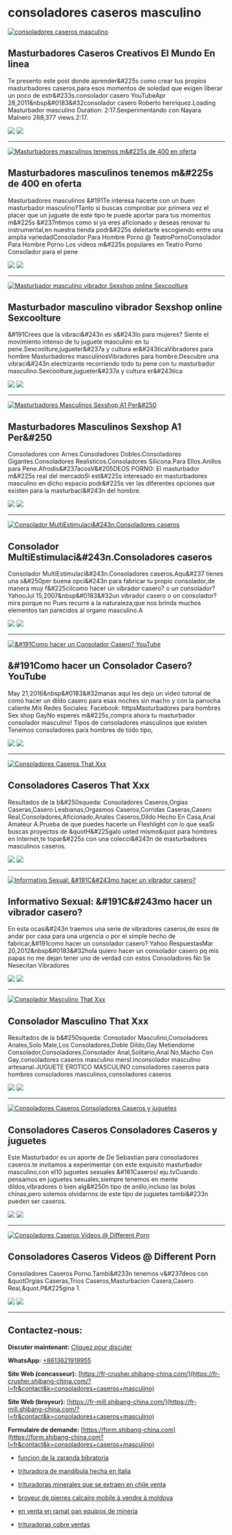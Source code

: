 # consoladores caseros masculino

<a href="https://swt.shibang-china.com/?l=fr&img&k=consoladores+caseros+masculino" target="_blank">![consoladores caseros masculino](http://static.shibang-china.com/all-800x300/329.jpg)</a>

## Masturbadores Caseros Creativos El Mundo En linea
Te presento este post donde aprender&#225s como crear tus propios masturbadores caseros,para esos momentos de soledad que exigen liberar un poco de estr&#233s.consolador casero YouTubeApr 28,2011&nbsp&#0183&#32consolador casero Roberto henriquez.Loading Masturbador masculino Duration: 2:17.Sexperimentando con Nayara Malnero 268,377 views.2:17.


<a href="https://whatsapp.shibangsoft.com/WhatsApp.php" target="_blank" title="WhatsApp">![](http://static.shibang-china.com/icon/whatsapp.png)</a> <a href="https://swt.shibang-china.com/?l=fr&icon&k=consoladores+caseros+masculino" target="_blank">![](http://static.shibang-china.com/icon/chat-fr.png)</a>

---

<a href="https://swt.shibang-china.com/?l=fr&img&k=consoladores+caseros+masculino" target="_blank">![Masturbadores masculinos tenemos m&#225s de 400 en oferta](http://static.shibang-china.com/all-800x300/990.jpg)</a>

## Masturbadores masculinos tenemos m&#225s de 400 en oferta
Masturbadores masculinos &#191Te interesa hacerte con un buen masturbador masculino?Tanto si buscas comprobar por primera vez el placer que un juguete de este tipo te puede aportar para tus momentos m&#225s &#237ntimos como si ya eres aficionado y deseas renovar tu instrumental,en nuestra tienda podr&#225s deleitarte escogiendo entre una amplia variedadConsolador Para Hombre Porno @ TeatroPornoConsolador Para Hombre Porno Los videos m&#225s populares en Teatro Porno Consolador para el pene


<a href="https://whatsapp.shibangsoft.com/WhatsApp.php" target="_blank" title="WhatsApp">![](http://static.shibang-china.com/icon/whatsapp.png)</a> <a href="https://swt.shibang-china.com/?l=fr&icon&k=consoladores+caseros+masculino" target="_blank">![](http://static.shibang-china.com/icon/chat-fr.png)</a>

---

<a href="https://swt.shibang-china.com/?l=fr&img&k=consoladores+caseros+masculino" target="_blank">![Masturbador masculino vibrador Sexshop online Sexcoolture](http://static.shibang-china.com/all-800x300/57.jpg)</a>

## Masturbador masculino vibrador Sexshop online Sexcoolture
&#191Crees que la vibraci&#243n es s&#243lo para mujeres? Siente el movimiento intenso de tu juguete masculino en tu pene.Sexcoolture,jugueter&#237a y cultura er&#243ticaVibradores para hombre Masturbadores masculinosVibradores para hombre.Descubre una vibraci&#243n electrizante recorriendo todo tu pene con tu masturbador masculino.Sexcoolture,jugueter&#237a y cultura er&#243tica


<a href="https://whatsapp.shibangsoft.com/WhatsApp.php" target="_blank" title="WhatsApp">![](http://static.shibang-china.com/icon/whatsapp.png)</a> <a href="https://swt.shibang-china.com/?l=fr&icon&k=consoladores+caseros+masculino" target="_blank">![](http://static.shibang-china.com/icon/chat-fr.png)</a>

---

<a href="https://swt.shibang-china.com/?l=fr&img&k=consoladores+caseros+masculino" target="_blank">![Masturbadores Masculinos Sexshop A1 Per&#250](http://static.shibang-china.com/all-800x300/374.jpg)</a>

## Masturbadores Masculinos Sexshop A1 Per&#250
Consoladores con Arnes.Consoladores Dobles.Consoladores Gigantes.Consoladores Realisticos.Consoladores Silicona.Para Ellos.Anillos para Pene.Afrodis&#237acosV&#205DEOS PORNO: El masturbador m&#225s real del mercadoSi est&#225s interesado en masturbadores masculino en dicho espacio podr&#225s ver las diferentes opciones que existen para la masturbaci&#243n del hombre.


<a href="https://whatsapp.shibangsoft.com/WhatsApp.php" target="_blank" title="WhatsApp">![](http://static.shibang-china.com/icon/whatsapp.png)</a> <a href="https://swt.shibang-china.com/?l=fr&icon&k=consoladores+caseros+masculino" target="_blank">![](http://static.shibang-china.com/icon/chat-fr.png)</a>

---

<a href="https://swt.shibang-china.com/?l=fr&img&k=consoladores+caseros+masculino" target="_blank">![Consolador MultiEstimulaci&#243n.Consoladores caseros](http://static.shibang-china.com/all-800x300/220.jpg)</a>

## Consolador MultiEstimulaci&#243n.Consoladores caseros
Consolador MultiEstimulaci&#243n.Consoladores caseros.Aqu&#237 tienes una s&#250per buena opci&#243n para fabricar tu propio consolador,de manera muy f&#225cilcomo hacer un vibrador casero? o un consolador? YahooJul 15,2007&nbsp&#0183&#32un vibrador casero o un consolador? mira porque no Pues recurre a la naturaleza,que nos brinda muchos elementos tan parecidos al organo masculino.A


<a href="https://whatsapp.shibangsoft.com/WhatsApp.php" target="_blank" title="WhatsApp">![](http://static.shibang-china.com/icon/whatsapp.png)</a> <a href="https://swt.shibang-china.com/?l=fr&icon&k=consoladores+caseros+masculino" target="_blank">![](http://static.shibang-china.com/icon/chat-fr.png)</a>

---

<a href="https://swt.shibang-china.com/?l=fr&img&k=consoladores+caseros+masculino" target="_blank">![&#191Como hacer un Consolador Casero? YouTube](http://static.shibang-china.com/all-800x300/155.jpg)</a>

## &#191Como hacer un Consolador Casero? YouTube
May 21,2016&nbsp&#0183&#32manas aqui les dejo un video tutorial de como hacer un dildo casero para esas noches sin macho y con la panocha caliente.Mis Redes Sociales: Facebook: httpsMasturbadores para hombres Sex shop GayNo esperes m&#225s,compra ahora tu masturbador consolador masculino! Tipos de consoladores masculinos que existen Tenemos consoladores para hombres de todo tipo,


<a href="https://whatsapp.shibangsoft.com/WhatsApp.php" target="_blank" title="WhatsApp">![](http://static.shibang-china.com/icon/whatsapp.png)</a> <a href="https://swt.shibang-china.com/?l=fr&icon&k=consoladores+caseros+masculino" target="_blank">![](http://static.shibang-china.com/icon/chat-fr.png)</a>

---

<a href="https://swt.shibang-china.com/?l=fr&img&k=consoladores+caseros+masculino" target="_blank">![Consoladores Caseros That Xxx](http://static.shibang-china.com/all-800x300/456.jpg)</a>

## Consoladores Caseros That Xxx
Resultados de la b&#250squeda: Consoladores Caseros,Orgias Caseras,Casero Lesbianas,Orgasmos Caseros,Corridas Caseras,Casero Real,Consoladores,Aficionado,Anales Caseros,Dildo Hecho En Casa,Anal Amateur A.Prueba de que puedes hacerte un Fleshlight con lo que seaSi buscas proyectos de &quotH&#225galo usted mismo&quot para hombres en Internet,te topar&#225s con una colecci&#243n de masturbadores masculinos caseros.


<a href="https://whatsapp.shibangsoft.com/WhatsApp.php" target="_blank" title="WhatsApp">![](http://static.shibang-china.com/icon/whatsapp.png)</a> <a href="https://swt.shibang-china.com/?l=fr&icon&k=consoladores+caseros+masculino" target="_blank">![](http://static.shibang-china.com/icon/chat-fr.png)</a>

---

<a href="https://swt.shibang-china.com/?l=fr&img&k=consoladores+caseros+masculino" target="_blank">![Informativo Sexual: &#191C&#243mo hacer un vibrador casero?](http://static.shibang-china.com/all-800x300/1380.jpg)</a>

## Informativo Sexual: &#191C&#243mo hacer un vibrador casero?
En esta ocasi&#243n traemos una serie de vibradores caseros,de esos de andar por casa para una urgencia o por el simple hecho de fabricar,&#191como hacer un consolador casero? Yahoo RespuestasMar 20,2012&nbsp&#0183&#32hola quiero hacer un consolador casero pq mis papas no me dejan tener uno de verdad con estos Consoladores No Se Nesecitan Vibradores


<a href="https://whatsapp.shibangsoft.com/WhatsApp.php" target="_blank" title="WhatsApp">![](http://static.shibang-china.com/icon/whatsapp.png)</a> <a href="https://swt.shibang-china.com/?l=fr&icon&k=consoladores+caseros+masculino" target="_blank">![](http://static.shibang-china.com/icon/chat-fr.png)</a>

---

<a href="https://swt.shibang-china.com/?l=fr&img&k=consoladores+caseros+masculino" target="_blank">![Consolador Masculino That Xxx](http://static.shibang-china.com/all-800x300/960.jpg)</a>

## Consolador Masculino That Xxx
Resultados de la b&#250squeda: Consolador Masculino,Consoladores Anales,Solo Male,Los Consoladores,Doble Dildo,Gay Metiendome Consolador,Consoladores,Consolador Anal,Solitario,Anal No,Macho Con Gay.consoladores caseros masculino mersl.inconsolador masculino artesanal.JUGUETE EROTICO MASCULINO consoladores caseros para hombres consoladores masculinos,consoladores caseros


<a href="https://whatsapp.shibangsoft.com/WhatsApp.php" target="_blank" title="WhatsApp">![](http://static.shibang-china.com/icon/whatsapp.png)</a> <a href="https://swt.shibang-china.com/?l=fr&icon&k=consoladores+caseros+masculino" target="_blank">![](http://static.shibang-china.com/icon/chat-fr.png)</a>

---

<a href="https://swt.shibang-china.com/?l=fr&img&k=consoladores+caseros+masculino" target="_blank">![Consoladores Caseros Consoladores Caseros y juguetes](http://static.shibang-china.com/all-800x300/37.jpg)</a>

## Consoladores Caseros Consoladores Caseros y juguetes
Este Masturbador es un aporte de De Sebastian para consoladores caseros.te invitamos a experimentar con este exquisito masturbador masculino,con el10 juguetes sexuales &#161Caseros! eju.tvCuando pensamos en juguetes sexuales,siempre tenemos en mente dildos,vibradores o bien alg&#250n tipo de anillo,incluso las bolas chinas,pero solemos olvidarnos de este tipo de juguetes tambi&#233n pueden ser caseros.


<a href="https://whatsapp.shibangsoft.com/WhatsApp.php" target="_blank" title="WhatsApp">![](http://static.shibang-china.com/icon/whatsapp.png)</a> <a href="https://swt.shibang-china.com/?l=fr&icon&k=consoladores+caseros+masculino" target="_blank">![](http://static.shibang-china.com/icon/chat-fr.png)</a>

---

<a href="https://swt.shibang-china.com/?l=fr&img&k=consoladores+caseros+masculino" target="_blank">![Consoladores Caseros Videos @ Different Porn](http://static.shibang-china.com/all-800x300/784.jpg)</a>

## Consoladores Caseros Videos @ Different Porn
Consoladores Caseros Porno.Tambi&#233n tenemos v&#237deos con &quotOrgias Caseras,Trios Caseros,Masturbacion Casera,Casero Real,&quot.P&#225gina 1.

<a href="https://whatsapp.shibangsoft.com/WhatsApp.php" target="_blank" title="WhatsApp">![](http://static.shibang-china.com/icon/whatsapp.png)</a> <a href="https://swt.shibang-china.com/?l=fr&icon&k=consoladores+caseros+masculino" target="_blank">![](http://static.shibang-china.com/icon/chat-fr.png)</a>

---
## Contactez-nous:

**Discuter maintenant:** [Cliquez pour discuter](https://swt.shibang-china.com?l=fr&contact&k=consoladores+caseros+masculino)

**WhatsApp:**  [+8613621919955](https://whatsapp.shibangsoft.com/WhatsApp.php)

**Site Web (concasseur):** [https://fr-crusher.shibang-china.com/](https://fr-crusher.shibang-china.com/?l=fr&contact&k=consoladores+caseros+masculino)

**Site Web (broyeur):** [https://fr-mill.shibang-china.com/](https://fr-mill.shibang-china.com/?l=fr&contact&k=consoladores+caseros+masculino)

**Formulaire de demande:** [https://form.shibang-china.com](https://form.shibang-china.com?l=fr&contact&k=consoladores+caseros+masculino)

* [funcion de la zaranda bibratoria](../62/funcion%20de%20la%20zaranda%20bibratoria.md)

* [trituradora de mandíbula hecha en italia](../62/trituradora%20de%20mand%C3%ADbula%20hecha%20en%20italia.md)

* [trituradoras minerales que se extraen en chile venta](../63/trituradoras%20minerales%20que%20se%20extraen%20en%20chile%20venta.md)

* [broyeur de pierres calcaire mobile à vendre à moldova](../65/broyeur%20de%20pierres%20calcaire%20mobile%20%C3%A0%20vendre%20%C3%A0%20moldova.md)

* [en venta en ramat gan equipos de minería](../62/en%20venta%20en%20ramat%20gan%20equipos%20de%20miner%C3%ADa.md)

* [trituradoras cobre ventas](../64/trituradoras%20cobre%20ventas.md)